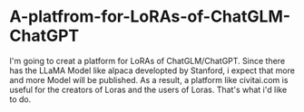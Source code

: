 # A-platfrom-for-LoRAs-of-ChatGLM-ChatGPT
I'm going to creat a platform for LoRAs of ChatGLM/ChatGPT. Since there has the LLaMA Model like alpaca developted by Stanford, i expect that more and more Model will be published. As a result, a platform like civitai.com is useful for the creators of Loras and the users of Loras. That's what i'd like to do.
